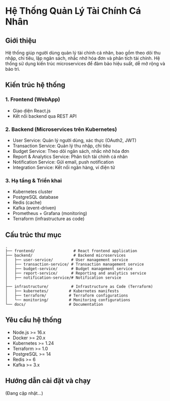 # Hệ Thống Quản Lý Tài Chính Cá Nhân

## Giới thiệu
Hệ thống giúp người dùng quản lý tài chính cá nhân, bao gồm theo dõi thu nhập, chi tiêu, lập ngân sách, nhắc nhở hóa đơn và phân tích tài chính. Hệ thống sử dụng kiến trúc microservices để đảm bảo hiệu suất, dễ mở rộng và bảo trì.

## Kiến trúc hệ thống

### 1. Frontend (WebApp)
- Giao diện React.js
- Kết nối backend qua REST API

### 2. Backend (Microservices trên Kubernetes)
- User Service: Quản lý người dùng, xác thực (OAuth2, JWT)
- Transaction Service: Quản lý thu nhập, chi tiêu
- Budget Service: Theo dõi ngân sách, nhắc nhở hóa đơn
- Report & Analytics Service: Phân tích tài chính cá nhân
- Notification Service: Gửi email, push notification
- Integration Service: Kết nối ngân hàng, ví điện tử

### 3. Hạ tầng & Triển khai
- Kubernetes cluster
- PostgreSQL database
- Redis (cache)
- Kafka (event-driven)
- Prometheus + Grafana (monitoring)
- Terraform (infrastructure as code)

## Cấu trúc thư mục
```
.
├── frontend/                 # React frontend application
├── backend/                  # Backend microservices
│   ├── user-service/        # User management service
│   ├── transaction-service/ # Transaction management service
│   ├── budget-service/      # Budget management service
│   ├── report-service/      # Reporting and analytics service
│   ├── notification-service/# Notification service
│
├── infrastructure/          # Infrastructure as Code (Terraform)
│   ├── kubernetes/         # Kubernetes manifests
│   ├── terraform/          # Terraform configurations
│   └── monitoring/         # Monitoring configurations
└── docs/                   # Documentation
```

## Yêu cầu hệ thống
- Node.js >= 16.x
- Docker >= 20.x
- Kubernetes >= 1.24
- Terraform >= 1.0
- PostgreSQL >= 14
- Redis >= 6
- Kafka >= 3.x

## Hướng dẫn cài đặt và chạy
(Đang cập nhật...) 
